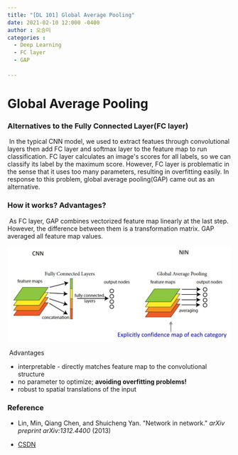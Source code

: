```yaml
---
title: "[DL 101] Global Average Pooling"
date: 2021-02-10 12:000 -0400
author : 오승미
categories :
  - Deep Learning
  - FC layer
  - GAP

---
```


# Global Average Pooling

### Alternatives to the Fully Connected Layer(FC layer)

​	In the typical CNN model, we used to extract featues through convolutional layers then add FC layer and softmax layer to the feature map to run classification. FC layer calculates an image's scores for all labels, so we can classify its label by the maximum score. However, FC layer is problematic in the sense that it uses too many parameters, resulting in overfitting easily. In response to this problem, global average pooling(GAP) came out as an alternative.

### How it works? Advantages?

​	As FC layer, GAP combines vectorized feature map linearly at the last step. However, the difference between them is a transformation matrix. GAP averaged all feature map values.	 

![gap_img](/assets/210212_gap.jpeg)

​	Advantages

- interpretable - directly matches feature map to the convolutional structure
- no parameter to optimize; **avoiding overfitting problems!**
- robust to spatial translations of the input



### Reference

- Lin, Min, Qiang Chen, and Shuicheng Yan. "Network in network." *arXiv preprint arXiv:1312.4400* (2013)

- [CSDN](https://blog.csdn.net/yimingsilence/article/details/79227668)

